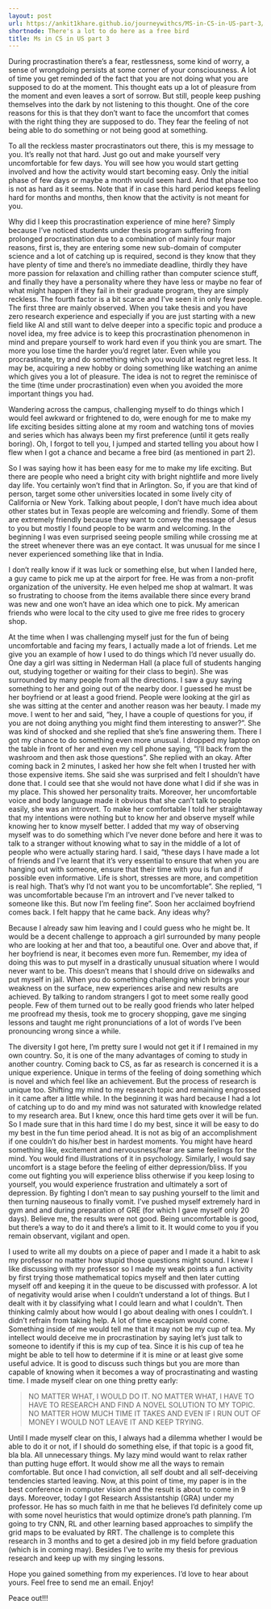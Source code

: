 ```yaml
---
layout: post
url: https://ankit1khare.github.io/journeywithcs/MS-in-CS-in-US-part-3/
shortnode: There's a lot to do here as a free bird
title: Ms in CS in US part 3
---
```


During procrastination there’s a fear, restlessness, some kind of worry, a sense of wrongdoing persists at some corner of your consciousness. A lot of time you get reminded of the fact that you are not doing what you are supposed to do at the moment. This thought eats up a lot of pleasure from the moment and even leaves a sort of sorrow. But still, people keep pushing themselves into the dark by not listening to this thought. One of the core reasons for this is that they don’t want to face the uncomfort that comes with the right thing they are supposed to do. They fear the feeling of not being able to do something or not being good at something. 

To all the reckless master procrastinators out there, this is my message to you. It’s really not that hard. Just go out and make yourself very uncomfortable for few days. You will see how you would start getting involved and how the activity would start becoming easy. Only the initial phase of few days or maybe a month would seem hard. And that phase too is not as hard as it seems. Note that if in case this hard period keeps feeling hard for months and months, then know that the activity is not meant for you. 

Why did I keep this procrastination experience of mine here? Simply because I’ve noticed students under thesis program suffering from prolonged procrastination due to a combination of mainly four major reasons, first is, they are entering some new sub-domain of computer science and a lot of catching up is required, second is they know that they have plenty of time and there’s no immediate deadline, thirdly they have more passion for relaxation and chilling rather than computer science stuff, and finally they have a personality where they have less or maybe no fear of what might happen if they fail in their graduate program, they are simply reckless. The fourth factor is a bit scarce and I’ve seen it in only few people. The first three are mainly observed. When you take thesis and you have zero research experience and especially if you are just starting with a new field like AI and still want to delve deeper into a specific topic and produce a novel idea, my free advice is to keep this procrastination phenomenon in mind and prepare yourself to work hard even if you think you are smart. The more you lose time the harder you’d regret later. Even while you procrastinate, try and do something which you would at least regret less. It may be, acquiring a new hobby or doing something like watching an anime which gives you a lot of pleasure. The idea is not to regret the reminisce of the time (time under procrastination) even when you avoided the more important things you had.  

Wandering across the campus, challenging myself to do things which I would feel awkward or frightened to do, were enough for me to make my life exciting besides sitting alone at my room and watching tons of movies and series which has always been my first preference (until it gets really boring). Oh, I forgot to tell you, I jumped and started telling you about how I flew when I got a chance and became a free bird (as mentioned in part 2).

So I was saying how it has been easy for me to make my life exciting. But there are people who need a bright city with bright nightlife and more lively day life. You certainly won’t find that in Arlington. So, if you are that kind of person, target some other universities located in some lively city of California or New York. Talking about people, I don’t have much idea about other states but in Texas people are welcoming and friendly. Some of them are extremely friendly because they want to convey the message of Jesus to you but mostly I found people to be warm and welcoming. In the beginning I was even surprised seeing people smiling while crossing me at the street whenever there was an eye contact. It was unusual for me since I never experienced something like that in India. 

I don’t really know if it was luck or something else, but when I landed here, a guy came to pick me up at the airport for free. He was from a non-profit organization of the university. He even helped me shop at walmart. It was so frustrating to choose from the items available there since every brand was new and one won’t have an idea which one to pick. My american friends who were local to the city used to give me free rides to grocery shop. 

At the time when I was challenging myself just for the fun of being uncomfortable and facing my fears, I actually made a lot of friends. Let me give you an example of how I used to do things which I’d never usually do. One day a girl was sitting in Nederman Hall (a place full of students hanging out, studying together or waiting for their class to begin). She was surrounded by many people from all the directions. I saw a guy saying something to her and going out of the nearby door. I guessed he must be her boyfriend or at least a good friend. People were looking at the girl as she was sitting at the center and another reason was her beauty. I made my move. I went to her and said, “hey, I have a couple of questions for you, if you are not doing anything you might find them interesting to answer?”. She was kind of shocked and she replied that she’s fine answering them. There I got my chance to do something even more unusual. I dropped my laptop on the table in front of her and even my cell phone saying, “I’ll back from the washroom and then ask those questions”. She replied with an okay. After coming back in 2 minutes, I asked her how she felt when I trusted her with those expensive items. She said she was surprised and felt I shouldn’t have done that. I could see that she would not have done what I did if she was in my place. This showed her personality traits. Moreover, her uncomfortable voice and body language made it obvious that she can’t talk to people easily, she was an introvert. To make her comfortable I told her straightaway that my intentions were nothing but to know her and observe myself while knowing her to know myself better. I added that my way of observing myself was to do something which I’ve never done before and here it was to talk to a stranger without knowing what to say in the middle of a lot of people who were actually staring hard. I said, “these days I have made a lot of friends and I’ve learnt that it’s very essential to ensure that when you are hanging out with someone, ensure that their time with you is fun and if possible even informative. Life is short, stresses are more, and competition is real high. That’s why I’d not want you to be uncomfortable”. She replied, “I was uncomfortable because I’m an introvert and I’ve never talked to someone like this. But now I’m feeling fine”. Soon her acclaimed boyfriend comes back. I felt happy that he came back. Any ideas why? 

Because I already saw him leaving and I could guess who he might be. It would be a decent challenge to approach a girl surrounded by many people who are looking at her and that too, a beautiful one. Over and above that, if her boyfriend is near, it becomes even more fun. Remember, my idea of doing this was to put myself in a drastically unusual situation where I would never want to be. This doesn’t means that I should drive on sidewalks and put myself in jail. When you do something challenging which brings your weakness on the surface, new experiences arise and new results are achieved. By talking to random strangers I got to meet some really good people. Few of them turned out to be really good friends who later helped me proofread my thesis, took me to grocery shopping, gave me singing lessons and taught me right pronunciations of a lot of words I’ve been pronouncing wrong since a while.     

The diversity I got here, I’m pretty sure I would not get it if I remained in my own country. So, it is one of the many advantages of coming to study in another country. Coming back to CS, as far as research is concerned it is a unique experience. Unique in terms of the feeling of doing something which is novel and which feel like an achievement. But the process of research is unique too. Shifting my mind to my research topic and remaining engrossed in it came after a little while. In the beginning it was hard because I had a lot of catching up to do and my mind was not saturated with knowledge related to my research area. But I knew, once this hard time gets over it will be fun. So I made sure that in this hard time I do my best, since it will be easy to do my best in the fun time period ahead. It is not as big of an accomplishment if one  couldn’t do his/her best in hardest moments. You might have heard something like, excitement and nervousness/fear are same feelings for the mind. You would find illustrations of it in psychology. Similarly, I would say uncomfort is a stage before the feeling of either depression/bliss. If you come out fighting you will experience bliss otherwise if you keep losing to yourself, you would experience frustration and ultimately a sort of depression. By fighting I don’t mean to say pushing yourself to the limit and then turning nauseous to finally vomit. I’ve pushed myself extremely hard in gym and and during preparation of GRE (for which I gave myself only 20 days). Believe me, the results were not good. Being uncomfortable is good, but there’s a way to do it and there’s a limit to it. It would come to you if you remain observant, vigilant and open. 

I used to write all my doubts on a piece of paper and I made it a habit to ask my professor no matter how stupid those questions might sound. I knew I like discussing with my professor so I made my weak points a fun activity by first trying those mathematical topics myself and then later cutting myself off and keeping it in the queue to be discussed with professor. A lot of negativity would arise when I couldn’t understand a lot of things. But I dealt with it by classifying what I could learn and what I couldn't. Then thinking calmly about how would I go about dealing with ones I couldn’t. I didn’t refrain from taking help. A lot of time escapism would come. Something inside of me would tell me that it may not be  my cup of tea. My intellect would deceive me in procrastination by saying let’s just talk to someone to identify if this is my cup of tea. Since it is his cup of tea he might be able to tell how to determine if it is mine or at least give some useful advice. It is good to discuss such things but you are more than capable of knowing when it becomes a way of procrastinating and wasting time. I made myself clear on one thing pretty early:

> NO MATTER WHAT, I WOULD DO IT. NO MATTER WHAT, I HAVE TO HAVE TO RESEARCH AND FIND A NOVEL SOLUTION TO MY TOPIC. NO MATTER HOW MUCH TIME IT TAKES AND EVEN IF I RUN OUT OF MONEY I WOULD NOT LEAVE IT AND KEEP TRYING.  

Until I made myself clear on this, I always had a dilemma whether I would be able to do it or not, if I should do something else, if that topic is a good fit, bla bla. All unnecessary things. My lazy mind would want to relax rather than putting huge effort. It would show me all the ways to remain comfortable. But once I had conviction, all self doubt and all self-deceiving tendencies started leaving. Now, at this point of time, my paper is in the best conference in computer vision and the result is about to come in 9 days. Moreover, today I got Research Assistantship (GRA) under my professor. He has so much faith in me that he believes I’d definitely come up with some novel heuristics that would optimize drone’s path planning. I’m going to try CNN, RL and other learning based approaches to simplify the grid maps to be evaluated by RRT. The challenge is to complete this research in 3 months and to get a desired job in my field before graduation (which is in coming may). Besides I’ve to write my thesis for previous research and keep up with my singing lessons. 

Hope you gained something from my experiences. I’d love to hear about yours. Feel free to send me an email. Enjoy!

Peace out!!!
